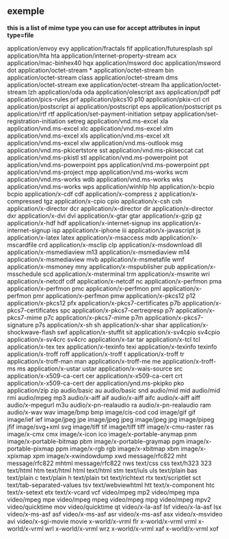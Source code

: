 ## exemple

__this is a list of mime type you can use for accept attributes in input type=file__

application/envoy   evy
application/fractals    fif
application/futuresplash    spl
application/hta hta
application/internet-property-stream    acx
application/mac-binhex40    hqx
application/msword  doc
application/msword  dot
application/octet-stream    *
application/octet-stream    bin
application/octet-stream    class
application/octet-stream    dms
application/octet-stream    exe
application/octet-stream    lha
application/octet-stream    lzh
application/oda oda
application/olescript   axs
application/pdf pdf
application/pics-rules  prf
application/pkcs10  p10
application/pkix-crl    crl
application/postscript  ai
application/postscript  eps
application/postscript  ps
application/rtf rtf
application/set-payment-initiation  setpay
application/set-registration-initiation setreg
application/vnd.ms-excel    xla
application/vnd.ms-excel    xlc
application/vnd.ms-excel    xlm
application/vnd.ms-excel    xls
application/vnd.ms-excel    xlt
application/vnd.ms-excel    xlw
application/vnd.ms-outlook  msg
application/vnd.ms-pkicertstore sst
application/vnd.ms-pkiseccat    cat
application/vnd.ms-pkistl   stl
application/vnd.ms-powerpoint   pot
application/vnd.ms-powerpoint   pps
application/vnd.ms-powerpoint   ppt
application/vnd.ms-project  mpp
application/vnd.ms-works    wcm
application/vnd.ms-works    wdb
application/vnd.ms-works    wks
application/vnd.ms-works    wps
application/winhlp  hlp
application/x-bcpio bcpio
application/x-cdf   cdf
application/x-compress  z
application/x-compressed    tgz
application/x-cpio  cpio
application/x-csh   csh
application/x-director  dcr
application/x-director  dir
application/x-director  dxr
application/x-dvi   dvi
application/x-gtar  gtar
application/x-gzip  gz
application/x-hdf   hdf
application/x-internet-signup   ins
application/x-internet-signup   isp
application/x-iphone    iii
application/x-javascript    js
application/x-latex latex
application/x-msaccess  mdb
application/x-mscardfile    crd
application/x-msclip    clp
application/x-msdownload    dll
application/x-msmediaview   m13
application/x-msmediaview   m14
application/x-msmediaview   mvb
application/x-msmetafile    wmf
application/x-msmoney   mny
application/x-mspublisher   pub
application/x-msschedule    scd
application/x-msterminal    trm
application/x-mswrite   wri
application/x-netcdf    cdf
application/x-netcdf    nc
application/x-perfmon   pma
application/x-perfmon   pmc
application/x-perfmon   pml
application/x-perfmon   pmr
application/x-perfmon   pmw
application/x-pkcs12    p12
application/x-pkcs12    pfx
application/x-pkcs7-certificates    p7b
application/x-pkcs7-certificates    spc
application/x-pkcs7-certreqresp p7r
application/x-pkcs7-mime    p7c
application/x-pkcs7-mime    p7m
application/x-pkcs7-signature   p7s
application/x-sh    sh
application/x-shar  shar
application/x-shockwave-flash   swf
application/x-stuffit   sit
application/x-sv4cpio   sv4cpio
application/x-sv4crc    sv4crc
application/x-tar   tar
application/x-tcl   tcl
application/x-tex   tex
application/x-texinfo   texi
application/x-texinfo   texinfo
application/x-troff roff
application/x-troff t
application/x-troff tr
application/x-troff-man man
application/x-troff-me  me
application/x-troff-ms  ms
application/x-ustar ustar
application/x-wais-source   src
application/x-x509-ca-cert  cer
application/x-x509-ca-cert  crt
application/x-x509-ca-cert  der
application/ynd.ms-pkipko   pko
application/zip zip
audio/basic au
audio/basic snd
audio/mid   mid
audio/mid   rmi
audio/mpeg  mp3
audio/x-aiff    aif
audio/x-aiff    aifc
audio/x-aiff    aiff
audio/x-mpegurl m3u
audio/x-pn-realaudio    ra
audio/x-pn-realaudio    ram
audio/x-wav wav
image/bmp   bmp
image/cis-cod   cod
image/gif   gif
image/ief   ief
image/jpeg  jpe
image/jpeg  jpeg
image/jpeg  jpg
image/pipeg jfif
image/svg+xml   svg
image/tiff  tif
image/tiff  tiff
image/x-cmu-raster  ras
image/x-cmx cmx
image/x-icon    ico
image/x-portable-anymap pnm
image/x-portable-bitmap pbm
image/x-portable-graymap    pgm
image/x-portable-pixmap ppm
image/x-rgb rgb
image/x-xbitmap xbm
image/x-xpixmap xpm
image/x-xwindowdump xwd
message/rfc822  mht
message/rfc822  mhtml
message/rfc822  nws
text/css    css
text/h323   323
text/html   htm
text/html   html
text/html   stm
text/iuls   uls
text/plain  bas
text/plain  c
text/plain  h
text/plain  txt
text/richtext   rtx
text/scriptlet  sct
text/tab-separated-values   tsv
text/webviewhtml    htt
text/x-component    htc
text/x-setext   etx
text/x-vcard    vcf
video/mpeg  mp2
video/mpeg  mpa
video/mpeg  mpe
video/mpeg  mpeg
video/mpeg  mpg
video/mpeg  mpv2
video/quicktime mov
video/quicktime qt
video/x-la-asf  lsf
video/x-la-asf  lsx
video/x-ms-asf  asf
video/x-ms-asf  asr
video/x-ms-asf  asx
video/x-msvideo avi
video/x-sgi-movie   movie
x-world/x-vrml  flr
x-world/x-vrml  vrml
x-world/x-vrml  wrl
x-world/x-vrml  wrz
x-world/x-vrml  xaf
x-world/x-vrml  xof
